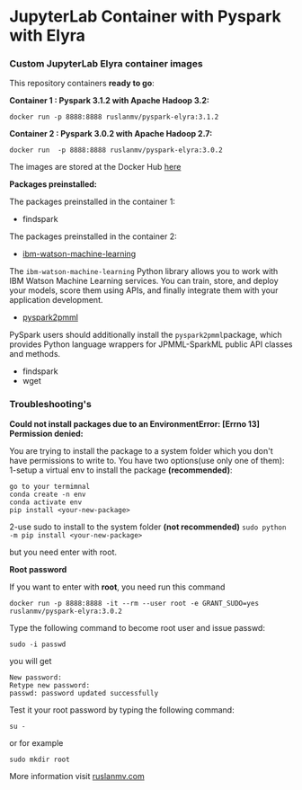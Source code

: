 # JupyterLab Container with Pyspark with Elyra





### Custom JupyterLab Elyra container images

This repository containers **ready to go**:

**Container 1 : Pyspark 3.1.2 with Apache Hadoop 3.2:**

```
docker run -p 8888:8888 ruslanmv/pyspark-elyra:3.1.2
```



**Container 2 :  Pyspark 3.0.2 with Apache Hadoop 2.7:**

```
docker run  -p 8888:8888 ruslanmv/pyspark-elyra:3.0.2
```



The images are stored at the Docker Hub [here](https://hub.docker.com/repository/docker/ruslanmv/pyspark-elyra)

**Packages preinstalled:**

The packages preinstalled in the container 1:

- findspark

The packages preinstalled in the container 2:

- [ibm-watson-machine-learning](http://ibm-wml-api-pyclient.mybluemix.net/#id564)

The `ibm-watson-machine-learning` Python library allows you to work with IBM Watson Machine Learning services. You can train, store, and deploy your models, score them using APIs, and finally integrate them with your application development. 

- [pyspark2pmml](https://github.com/jpmml/pyspark2pmml)

PySpark users should additionally install the `pyspark2pmml`package, which provides Python language wrappers for JPMML-SparkML public API classes and methods. 

- findspark
- wget



### **Troubleshooting's**

**Could not install packages due to an EnvironmentError: [Errno 13] Permission denied:**

You are trying to install the package to a system folder which you don't have permissions to write to.
You have two options(use only one of them):
1-setup a virtual env to install the package **(recommended)**:

```
go to your termimnal
conda create -n env
conda activate env
pip install <your-new-package>
```



2-use sudo to install to the system folder **(not recommended)**
`sudo python -m pip install <your-new-package>`

but you need enter with root.

**Root password**

If you want to enter with **root**, you need run this command

```
docker run -p 8888:8888 -it --rm --user root -e GRANT_SUDO=yes ruslanmv/pyspark-elyra:3.0.2
```

Type the following command to become root user and issue passwd:

```
sudo -i passwd
```

you will get 

```
New password: 
Retype new password: 
passwd: password updated successfully
```

Test it your root password by typing the following command:

```
su -
```

or for example

```
sudo mkdir root
```

More information visit [ruslanmv.com](https://ruslanmv.com/blog/Docker-Container-with-Pyspark-and-Jupyter-and-Elyra)

